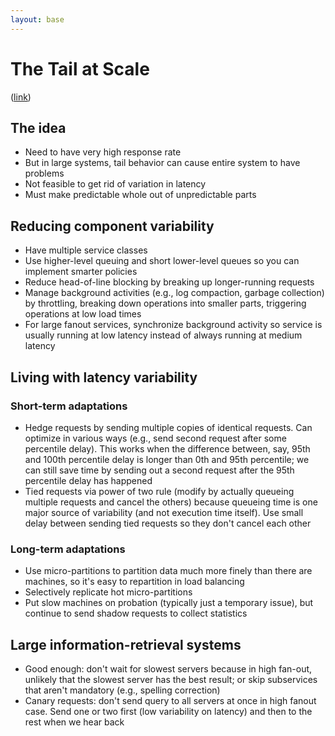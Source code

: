 ```yaml
---
layout: base
---
```


# The Tail at Scale
([link](https://drive.google.com/open?id=0B_10gtxnPV-_NW5MNUlQWExWNlU))

## The idea

- Need to have very high response rate
- But in large systems, tail behavior can cause entire system to have problems
- Not feasible to get rid of variation in latency
- Must make predictable whole out of unpredictable parts

## Reducing component variability

- Have multiple service classes
- Use higher-level queuing and short lower-level queues so you can implement smarter policies
- Reduce head-of-line blocking by breaking up longer-running requests
- Manage background activities (e.g., log compaction, garbage collection) by throttling, breaking down operations into smaller parts, triggering operations at low load times
- For large fanout services, synchronize background activity so service is usually running at low latency instead of always running at medium latency

## Living with latency variability

### Short-term adaptations
- Hedge requests by sending multiple copies of identical requests. Can optimize in various ways (e.g., send second request after some percentile delay). This works when the difference between, say, 95th and 100th percentile delay is longer than 0th and 95th percentile; we can still save time by sending out a second request after the 95th percentile delay has happened
- Tied requests via power of two rule (modify by actually queueing multiple requests and cancel the others) because queueing time is one major source of variability (and not execution time itself). Use small delay between sending tied requests so they don't cancel each other

### Long-term adaptations
- Use micro-partitions to partition data much more finely than there are machines, so it's easy to repartition in load balancing
- Selectively replicate hot micro-partitions
- Put slow machines on probation (typically just a temporary issue), but continue to send shadow requests to collect statistics

## Large information-retrieval systems
- Good enough: don't wait for slowest servers because in high fan-out, unlikely that the slowest server has the best result; or skip subservices that aren't mandatory (e.g., spelling correction)
- Canary requests: don't send query to all servers at once in high fanout case. Send one or two first (low variability on latency) and then to the rest when we hear back
